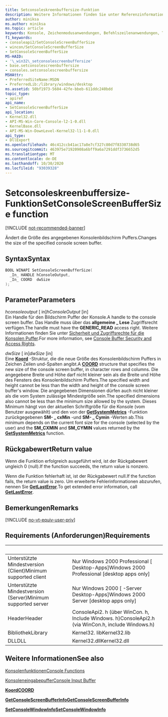 ```yaml
---
title: Setconsoleskreenbuffersize-Funktion
description: Weitere Informationen finden Sie unter Referenzinformationen zur Funktion "setconsoleskreenbuffersize", die die Größe des angegebenen Konsolenbildschirm Puffers ändert.
author: miniksa
ms.author: miniksa
ms.topic: article
keywords: Konsole, Zeichenmodusanwendungen, Befehlszeilenanwendungen, Terminalanwendungen, Konsolen-API
f1_keywords:
- consoleapi2/SetConsoleScreenBufferSize
- wincon/SetConsoleScreenBufferSize
- SetConsoleScreenBufferSize
MS-HAID:
- '\_win32\_setconsolescreenbuffersize'
- base.setconsolescreenbuffersize
- consoles.setconsolescreenbuffersize
MSHAttr:
- PreferredSiteName:MSDN
- PreferredLib:/library/windows/desktop
ms.assetid: 50bf1973-5604-42fe-bbeb-611ddc240bdd
topic_type:
- apiref
api_name:
- SetConsoleScreenBufferSize
api_location:
- Kernel32.dll
- API-MS-Win-Core-Console-l2-1-0.dll
- KernelBase.dll
- API-MS-Win-DownLevel-Kernel32-l1-1-0.dll
api_type:
- DllExport
ms.openlocfilehash: 46c412ccb41ac17a8e7cf327c80d7f8330738d65
ms.sourcegitcommit: 463975e71920908a6bff9a6a7291ddf3736652d5
ms.translationtype: MT
ms.contentlocale: de-DE
ms.lasthandoff: 10/30/2020
ms.locfileid: "93039328"
---
```

# <a name="setconsolescreenbuffersize-function"></a><span data-ttu-id="deebb-104">Setconsoleskreenbuffersize-Funktion</span><span class="sxs-lookup"><span data-stu-id="deebb-104">SetConsoleScreenBufferSize function</span></span>

[!INCLUDE [not-recommended-banner](./includes/not-recommended-banner.md)]

<span data-ttu-id="deebb-105">Ändert die Größe des angegebenen Konsolenbildschirm Puffers.</span><span class="sxs-lookup"><span data-stu-id="deebb-105">Changes the size of the specified console screen buffer.</span></span>

## <a name="syntax"></a><span data-ttu-id="deebb-106">Syntax</span><span class="sxs-lookup"><span data-stu-id="deebb-106">Syntax</span></span>

```C
BOOL WINAPI SetConsoleScreenBufferSize(
  _In_ HANDLE hConsoleOutput,
  _In_ COORD  dwSize
);
```

## <a name="parameters"></a><span data-ttu-id="deebb-107">Parameter</span><span class="sxs-lookup"><span data-stu-id="deebb-107">Parameters</span></span>

<span data-ttu-id="deebb-108">*hconsoleoutput* \[ in\]</span><span class="sxs-lookup"><span data-stu-id="deebb-108">*hConsoleOutput* \[in\]</span></span>  
<span data-ttu-id="deebb-109">Ein Handle für den Bildschirm Puffer der Konsole.</span><span class="sxs-lookup"><span data-stu-id="deebb-109">A handle to the console screen buffer.</span></span> <span data-ttu-id="deebb-110">Das Handle muss über das **allgemeine \_ Lese** Zugriffsrecht verfügen.</span><span class="sxs-lookup"><span data-stu-id="deebb-110">The handle must have the **GENERIC\_READ** access right.</span></span> <span data-ttu-id="deebb-111">Weitere Informationen finden Sie unter [Sicherheit und Zugriffsrechte für die Konsolen Puffer](console-buffer-security-and-access-rights.md).</span><span class="sxs-lookup"><span data-stu-id="deebb-111">For more information, see [Console Buffer Security and Access Rights](console-buffer-security-and-access-rights.md).</span></span>

<span data-ttu-id="deebb-112">*dwSize* \[ in\]</span><span class="sxs-lookup"><span data-stu-id="deebb-112">*dwSize* \[in\]</span></span>  
<span data-ttu-id="deebb-113">Eine [**Koord**](coord-str.md) -Struktur, die die neue Größe des Konsolenbildschirm Puffers in Zeichen Zeilen und-Spalten angibt.</span><span class="sxs-lookup"><span data-stu-id="deebb-113">A [**COORD**](coord-str.md) structure that specifies the new size of the console screen buffer, in character rows and columns.</span></span> <span data-ttu-id="deebb-114">Die angegebene Breite und Höhe darf nicht kleiner sein als die Breite und Höhe des Fensters des Konsolenbildschirm Puffers.</span><span class="sxs-lookup"><span data-stu-id="deebb-114">The specified width and height cannot be less than the width and height of the console screen buffer's window.</span></span> <span data-ttu-id="deebb-115">Die angegebenen Dimensionen dürfen auch nicht kleiner als die vom System zulässige Mindestgröße sein.</span><span class="sxs-lookup"><span data-stu-id="deebb-115">The specified dimensions also cannot be less than the minimum size allowed by the system.</span></span> <span data-ttu-id="deebb-116">Dieses Minimum hängt von der aktuellen Schriftgröße für die Konsole (vom Benutzer ausgewählt) und den von der [**GetSystemMetrics**](https://msdn.microsoft.com/library/windows/desktop/ms724385) -Funktion zurückgegebenen **SM- \_ cxMin** -und **SM- \_ Cymin** -Werten ab.</span><span class="sxs-lookup"><span data-stu-id="deebb-116">This minimum depends on the current font size for the console (selected by the user) and the **SM\_CXMIN** and **SM\_CYMIN** values returned by the [**GetSystemMetrics**](https://msdn.microsoft.com/library/windows/desktop/ms724385) function.</span></span>

## <a name="return-value"></a><span data-ttu-id="deebb-117">Rückgabewert</span><span class="sxs-lookup"><span data-stu-id="deebb-117">Return value</span></span>

<span data-ttu-id="deebb-118">Wenn die Funktion erfolgreich ausgeführt wird, ist der Rückgabewert ungleich 0 (null).</span><span class="sxs-lookup"><span data-stu-id="deebb-118">If the function succeeds, the return value is nonzero.</span></span>

<span data-ttu-id="deebb-119">Wenn die Funktion fehlerhaft ist, ist der Rückgabewert null.</span><span class="sxs-lookup"><span data-stu-id="deebb-119">If the function fails, the return value is zero.</span></span> <span data-ttu-id="deebb-120">Um erweiterte Fehlerinformationen abzurufen, nennen Sie [**GetLastError**](https://msdn.microsoft.com/library/windows/desktop/ms679360).</span><span class="sxs-lookup"><span data-stu-id="deebb-120">To get extended error information, call [**GetLastError**](https://msdn.microsoft.com/library/windows/desktop/ms679360).</span></span>

## <a name="remarks"></a><span data-ttu-id="deebb-121">Bemerkungen</span><span class="sxs-lookup"><span data-stu-id="deebb-121">Remarks</span></span>

[!INCLUDE [no-vt-equiv-user-priv](./includes/no-vt-equiv-user-priv.md)]

## <a name="requirements"></a><span data-ttu-id="deebb-122">Requirements (Anforderungen)</span><span class="sxs-lookup"><span data-stu-id="deebb-122">Requirements</span></span>

| &nbsp; | &nbsp; |
|-|-|
| <span data-ttu-id="deebb-123">Unterstützte Mindestversion (Client)</span><span class="sxs-lookup"><span data-stu-id="deebb-123">Minimum supported client</span></span> | <span data-ttu-id="deebb-124">Nur Windows 2000 Professional \[ Desktop-Apps\]</span><span class="sxs-lookup"><span data-stu-id="deebb-124">Windows 2000 Professional \[desktop apps only\]</span></span> |
| <span data-ttu-id="deebb-125">Unterstützte Mindestversion (Server)</span><span class="sxs-lookup"><span data-stu-id="deebb-125">Minimum supported server</span></span> | <span data-ttu-id="deebb-126">Nur Windows 2000 \[ -Server Desktop-Apps\]</span><span class="sxs-lookup"><span data-stu-id="deebb-126">Windows 2000 Server \[desktop apps only\]</span></span> |
| <span data-ttu-id="deebb-127">Header</span><span class="sxs-lookup"><span data-stu-id="deebb-127">Header</span></span> | <span data-ttu-id="deebb-128">ConsoleApi2. h (über WinCon. h, Include Windows. h)</span><span class="sxs-lookup"><span data-stu-id="deebb-128">ConsoleApi2.h (via WinCon.h, include Windows.h)</span></span> |
| <span data-ttu-id="deebb-129">Bibliothek</span><span class="sxs-lookup"><span data-stu-id="deebb-129">Library</span></span> | <span data-ttu-id="deebb-130">Kernel32. lib</span><span class="sxs-lookup"><span data-stu-id="deebb-130">Kernel32.lib</span></span> |
| <span data-ttu-id="deebb-131">DLL</span><span class="sxs-lookup"><span data-stu-id="deebb-131">DLL</span></span> | <span data-ttu-id="deebb-132">Kernel32.dll</span><span class="sxs-lookup"><span data-stu-id="deebb-132">Kernel32.dll</span></span> |

## <a name="see-also"></a><span data-ttu-id="deebb-133">Weitere Informationen</span><span class="sxs-lookup"><span data-stu-id="deebb-133">See also</span></span>

[<span data-ttu-id="deebb-134">Konsolenfunktionen</span><span class="sxs-lookup"><span data-stu-id="deebb-134">Console Functions</span></span>](console-functions.md)

[<span data-ttu-id="deebb-135">Konsoleneingabepuffer</span><span class="sxs-lookup"><span data-stu-id="deebb-135">Console Input Buffer</span></span>](console-input-buffer.md)

[<span data-ttu-id="deebb-136">**Koord**</span><span class="sxs-lookup"><span data-stu-id="deebb-136">**COORD**</span></span>](coord-str.md)

[<span data-ttu-id="deebb-137">**GetConsoleScreenBufferInfo**</span><span class="sxs-lookup"><span data-stu-id="deebb-137">**GetConsoleScreenBufferInfo**</span></span>](getconsolescreenbufferinfo.md)

[<span data-ttu-id="deebb-138">**SetConsoleWindowInfo**</span><span class="sxs-lookup"><span data-stu-id="deebb-138">**SetConsoleWindowInfo**</span></span>](setconsolewindowinfo.md)
